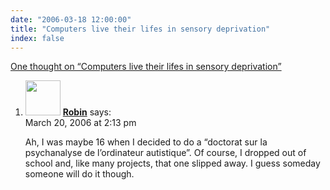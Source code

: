 ```yaml
---
date: "2006-03-18 12:00:00"
title: "Computers live their lifes in sensory deprivation"
index: false
---
```


[One thought on &ldquo;Computers live their lifes in sensory deprivation&rdquo;](/lemire/blog/2006/03-18-computers-live-their-lifes-in-sensory-deprivation)

<ol class="comment-list">
<li id="comment-3741" class="comment even thread-even depth-1">
<div class="comment-author vcard">
<img alt src="https://secure.gravatar.com/avatar/4ba3e4c5c0e1ac65d5ff8fd6df326060?s=56&#038;d=mm&#038;r=g" srcset="https://secure.gravatar.com/avatar/4ba3e4c5c0e1ac65d5ff8fd6df326060?s=112&#038;d=mm&#038;r=g 2x" class="avatar avatar-56 photo" height="56" width="56" decoding="async" /> <b class="fn"><a href="http://robin.millette.info/" class="url" rel="ugc external nofollow">Robin</a></b> <span class="says">says:</span> </div>
<div class="comment-metadata"><time datetime="2006-03-20T14:13:52+00:00">March 20, 2006 at 2:13 pm</time></a> </div>
<div class="comment-content">
<p>Ah, I was maybe 16 when I decided to do a &ldquo;doctorat sur la psychanalyse de l&rsquo;ordinateur autistique&rdquo;. Of course, I dropped out of school and, like many projects, that one slipped away. I guess someday someone will do it though.</p>
</div>
</li>
</ol>
